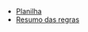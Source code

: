 * [Planilha](downloads/Cthulhu_Character_Sheet_v1.pdf)
 * [Resumo das regras](downloads/Cthulhu_Rules.pdf)
